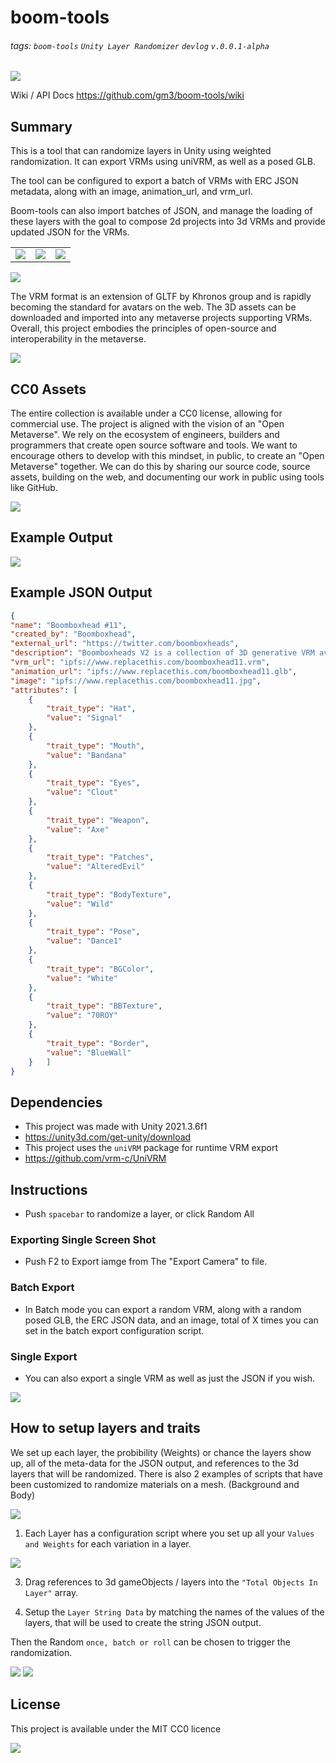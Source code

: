 # boom-tools
###### tags: `boom-tools` `Unity Layer Randomizer` `devlog` ```v.0.0.1-alpha```

![](https://hackmd.io/_uploads/SyI1s490o.gif)

Wiki / API Docs https://github.com/gm3/boom-tools/wiki

## Summary
This is a tool that can randomize layers in Unity using weighted randomization. It can export VRMs using uniVRM, as well as a posed GLB. 

The tool can be configured to export a batch of VRMs with ERC JSON metadata, along with an image, animation_url, and vrm_url. 

Boom-tools can also import batches of JSON, and manage the loading of these layers with the goal to compose 2d projects into 3d VRMs and provide updated JSON for the VRMs.

|  |  |  |
| -------- | -------- | -------- |
| ![](https://hackmd.io/_uploads/B1OQ1-5l2.png)     | ![](https://hackmd.io/_uploads/S1umy-5x3.png)     | ![](https://hackmd.io/_uploads/rJtQ1-cl3.png)     
    
![](https://hackmd.io/_uploads/ByGQZW9g2.png)

    
    
The VRM format is an extension of GLTF by Khronos group and is rapidly becoming the standard for avatars on the web. The 3D assets can be downloaded and imported into any metaverse projects supporting VRMs. Overall, this project embodies the principles of open-source and interoperability in the metaverse. 
    
![](https://hackmd.io/_uploads/S1wcWZcl2.png)
    

## CC0 Assets
The entire collection is available under a CC0 license, allowing for commercial use. The project is aligned with the vision of an "Open Metaverse". We rely on the ecosystem of engineers, builders and programmers that create open source software and tools. We want to encourage others to develop with this mindset, in public, to create an "Open Metaverse" together. We can do this by sharing our source code, source assets, building on the web, and documenting our work in public using tools like GitHub.   

![](https://hackmd.io/_uploads/H17DWbqeh.png)

## Example Output
![](https://hackmd.io/_uploads/BJ01-5Q12.jpg)

## Example JSON Output
```json
{ 
"name": "Boomboxhead #11",
"created_by": "Boomboxhead",
"external_url": "https://twitter.com/boomboxheads",
"description": "Boomboxheads V2 is a collection of 3D generative VRM avatars on the Ethereum Network. The avatars are cc0, and were created with Boom-tools , an open-source project running on Unity3d that can generate VRM avatars along with the metadata and thumbnail.  This project was inspired by the Boomboxheads: Originals and Boomboxheads: Legends, which both laid the foundation for this project to come to life.",
"vrm_url": "ipfs://www.replacethis.com/boomboxhead11.vrm",
"animation_url": "ipfs://www.replacethis.com/boomboxhead11.glb",
"image": "ipfs://www.replacethis.com/boomboxhead11.jpg",
"attributes": [
	{
		"trait_type": "Hat",
		"value": "Signal"
	},
	{
		"trait_type": "Mouth",
		"value": "Bandana"
	},
	{
		"trait_type": "Eyes",
		"value": "Clout"
	},
	{
		"trait_type": "Weapon",
		"value": "Axe"
	},
	{
		"trait_type": "Patches",
		"value": "AlteredEvil"
	},
	{
		"trait_type": "BodyTexture",
		"value": "Wild"
	},
	{
		"trait_type": "Pose",
		"value": "Dance1"
	},
	{
		"trait_type": "BGColor",
		"value": "White"
	},
	{
		"trait_type": "BBTexture",
		"value": "70ROY"
	},
	{
		"trait_type": "Border",
		"value": "BlueWall"
	}	]
}
```

## Dependencies

- This project was made with Unity 2021.3.6f1 
- https://unity3d.com/get-unity/download
- This project uses the `uniVRM` package for runtime VRM export
- https://github.com/vrm-c/UniVRM

## Instructions
- Push ```spacebar``` to randomize a layer, or click Random All
### Exporting Single Screen Shot
- Push F2 to Export iamge from The "Export Camera" to file.
### Batch Export
- In Batch mode you can export a random VRM, along with a random posed GLB, the ERC JSON data, and an image, total of X times you can set in the batch export configuration script.


### Single Export
- You can also export a single VRM as well as just the JSON if you wish.


![](https://i.imgur.com/LNmNGJH.png)


## How to setup layers and traits



We set up each layer, the probibility (Weights) or chance the layers show up, all of the meta-data for the JSON output, and references to the 3d layers that will be randomized. There is also 2 examples of scripts that have been customized to randomize materials on a mesh. (Background and Body)

![](https://i.imgur.com/yFDw64c.png)

1. Each Layer has a configuration script where you set up all your ```Values and Weights``` for each variation in a layer. 

![](https://i.imgur.com/OOB8U85.png)

3. Drag references to 3d gameObjects / layers into the ``"Total Objects In Layer"`` array. 

3. Setup the ``Layer String Data`` by matching the names of the values of the layers, that will be used to create the string JSON output.


 
Then the Random ```once, batch or roll``` can be chosen to trigger the randomization.

![](https://i.imgur.com/rIEIeJS.png)
![](https://i.imgur.com/CQ0Q5j8.png)

## License
This project is available under the MIT CC0 licence 

![](https://i.imgur.com/pYkqt1h.png)




